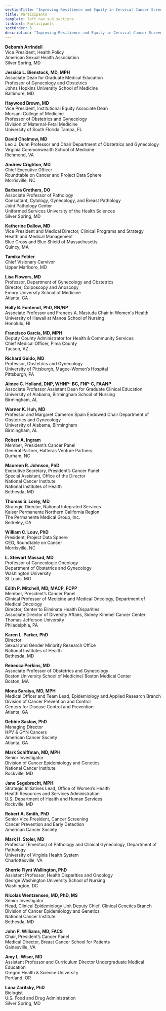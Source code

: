 ```yaml
---
sectionTitle: "Improving Resilience and Equity in Cervical Cancer Screening: Lessons from COVID-19 and Beyond"
title: Participants
template: left_nav_sub_sections
linktext: Participants
sortOrder: 3
description: "Improving Resilience and Equity in Cervical Cancer Screening: Lessons from COVID-19 and Beyond - Participants"
---
```


**Deborah Arrindell** \
Vice President, Health Policy \
American Sexual Health Association \
Silver Spring, MD

**Jessica L. Bienstock, MD, MPH** \
Associate Dean for Graduate Medical Education \
Professor of Gynecology and Obstetrics \
Johns Hopkins University School of Medicine \
Baltimore, MD

**Haywood Brown, MD** \
Vice President, Institutional Equity Associate Dean \
Morsani College of Medicine \
Professor of Obstetrics and Gynecology \
Division of Maternal-Fetal Medicine \
University of South Florida Tampa, FL

**David Chelmow, MD** \
Leo J. Dunn Professor and Chair Department of Obstetrics and Gynecology \
Virginia Commonwealth School of Medicine \
Richmond, VA

**Andrew Crighton, MD** \
Chief Executive Officer \
Roundtable on Cancer and Project Data Sphere \
Morrisville, NC

**Barbara Crothers, DO** \
Associate Professor of Pathology \
Consultant, Cytology, Gynecology, and Breast Pathology \
Joint Pathology Center \
Uniformed Services University of the Health Sciences \
Silver Spring, MD

**Katherine Dallow, MD** \
Vice President and Medical Director, Clinical Programs and Strategy \
Health and Medical Management \
Blue Cross and Blue Shield of Massachusetts \
Quincy, MA

**Tamika Felder** \
Chief Visionary Cervivor \
Upper Marlboro, MD

**Lisa Flowers, MD** \
Professor, Department of Gynecology and Obstetrics \
Director, Colposcopy and Anoscopy \
Emory University School of Medicine \
Atlanta, GA

**Holly B. Fontenot, PhD, RN/NP** \
Associate Professor and Frances A. Mastuda Chair in Women's Health \
University of Hawaii at Manoa School of Nursing \
Honolulu, HI

**Francisco García, MD, MPH** \
Deputy County Administrator for Health & Community Services \
Chief Medical Officer, Pima County \
Tucson, AZ

**Richard Guido, MD** \
Professor, Obstetrics and Gynecology \
University of Pittsburgh, Magee-Women’s Hospital \
Pittsburgh, PA

**Aimee C. Holland, DNP, WHNP- BC, FNP-C, FAANP** \
Associate Professor Assistant Dean for Graduate Clinical Education \
University of Alabama, Birmingham School of Nursing \
Birmingham, AL

**Warner K. Huh, MD** \
Professor and Margaret Cameron Spain Endowed Chair Department of Obstetrics and Gynecology \
University of Alabama, Birmingham \
Birmingham, AL

**Robert A. Ingram** \
Member, President’s Cancer Panel \
General Partner, Hatteras Venture Partners \
Durham, NC

**Maureen R. Johnson, PhD** \
Executive Secretary, President’s Cancer Panel \
Special Assistant, Office of the Director \
National Cancer Institute \
National Institutes of Health \
Bethesda, MD

**Thomas S. Lorey, MD** \
Strategic Director, National Integrated Services \
Kaiser Permanente Northern California Region \
The Permanente Medical Group, Inc. \
Berkeley, CA

**William C. Louv, PhD** \
President, Project Data Sphere \
CEO, Roundtable on Cancer \
Morrisville, NC

**L. Stewart Massad, MD** \
Professor of Gynecologic Oncology \
Department of Obstetrics and Gynecology \
Washington University \
St Louis, MO

**Edith P. Mitchell, MD, MACP, FCPP** \
Member, President’s Cancer Panel \
Clinical Professor of Medicine and Medical Oncology, Department of Medical Oncology \
Director, Center to Eliminate Health Disparities \
Associate Director of Diversity Affairs, Sidney Kimmel Cancer Center \
Thomas Jefferson University \
Philadelphia, PA

**Karen L. Parker, PhD** \
Director \
Sexual and Gender Minority Research Office \
National Institutes of Health \
Bethesda, MD

**Rebecca Perkins, MD** \
Associate Professor of Obstetrics and Gynecology \
Boston University School of Medicine/ Boston Medical Center \
Boston, MA

**Mona Saraiya, MD, MPH** \
Medical Officer and Team Lead, Epidemiology and Applied Research Branch \
Division of Cancer Prevention and Control \
Centers for Disease Control and Prevention \
Atlanta, GA

**Debbie Saslow, PhD** \
Managing Director \
HPV & GYN Cancers \
American Cancer Society \
Atlanta, GA

**Mark Schiffman, MD, MPH** \
Senior Investigator \
Division of Cancer Epidemiology and Genetics \
National Cancer Institute \
Rockville, MD

**Jane Segebrecht, MPH** \
Strategic Initiatives Lead, Office of Women’s Health \
Health Resources and Services Administration \
U.S. Department of Health and Human Services \
Rockville, MD

**Robert A. Smith, PhD** \
Senior Vice President, Cancer Screening \
Cancer Prevention and Early Detection \
American Cancer Society

**Mark H. Stoler, MD** \
Professor (Emeritus) of Pathology and Clinical Gynecology, Department of Pathology \
University of Virginia Health System \
Charlottesville, VA

**Sherrie Flynt Wallington, PhD** \
Assistant Professor, Health Disparities and Oncology \
George Washington University School of Nursing \
Washington, DC

**Nicolas Wentzensen, MD, PhD, MS** \
Senior Investigator \
Head, Clinical Epidemiology Unit Deputy Chief, Clinical Genetics Branch \
Division of Cancer Epidemiology and Genetics \
National Cancer Institute \
Bethesda, MD

**John P. Williams, MD, FACS** \
Chair, President’s Cancer Panel \
Medical Director, Breast Cancer School for Patients \
Gainesville, VA

**Amy L. Wiser, MD** \
Assistant Professor and Curriculum Director Undergraduate Medical Education \
Oregon Health & Science University \
Portland, OR

**Luna Zaritsky, PhD** \
Biologist \
U.S. Food and Drug Administration \
Silver Spring, MD
